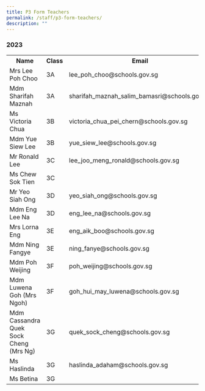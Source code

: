 ```yaml
---
title: P3 Form Teachers
permalink: /staff/p3-form-teachers/
description: ""
---
```

### **2023**
<table>
    <tr style="width:100%">
        <th style="width:30%">Name</th>
        <th style="width:15%">Class</th>
        <th style="width:55%">Email</th>
    </tr>
    <tr>
        <td>Mrs Lee Poh Choo</td>
        <td>3A</td>
        <td>lee_poh_choo@schools.gov.sg</td>
    </tr>
    <tr>
        <td>Mdm Sharifah Maznah</td>
        <td>3A</td>
        <td>sharifah_maznah_salim_bamasri@schools.gov.sg</td>
    </tr>
    <tr>
        <td>Ms Victoria Chua</td>
        <td>3B</td>
        <td>victoria_chua_pei_chern@schools.gov.sg</td>
    </tr>
    <tr>
        <td>Mdm Yue Siew Lee</td>
        <td>3B</td>
        <td>yue_siew_lee@schools.gov.sg</td>
    </tr>
    <tr>
        <td>Mr Ronald Lee</td>
        <td>3C</td>
        <td>lee_joo_meng_ronald@schools.gov.sg</td>
    </tr>
    <tr>
        <td>Ms Chew Sok Tien</td>
        <td>3C</td>
        <td></td>
    </tr>
    <tr>
        <td>Mr Yeo Siah Ong</td>
        <td>3D</td>
        <td>yeo_siah_ong@schools.gov.sg</td>
    </tr>
    <tr>
        <td>Mdm Eng Lee Na</td>
        <td>3D</td>
        <td>eng_lee_na@schools.gov.sg</td>
    </tr>
    <tr>
        <td>Mrs Lorna Eng&nbsp;</td>
        <td>3E</td>
        <td>eng_aik_boo@schools.gov.sg</td>
    </tr>
    <tr>
        <td>Mdm Ning Fangye</td>
        <td>3E</td>
        <td>ning_fanye@schools.gov.sg</td>
    </tr>
    <tr>
        <td>Mdm Poh Weijing</td>
        <td>3F</td>
        <td>poh_weijing@schools.gov.sg</td>
    </tr>
    <tr>
        <td>Mdm Luwena Goh (Mrs Ngoh)</td>
        <td>3F</td>
        <td>goh_hui_may_luwena@schools.gov.sg</td>
    </tr>
    <tr>
        <td>Mdm Cassandra Quek Sock Cheng (Mrs Ng)</td>
        <td>3G</td>
        <td>quek_sock_cheng@schools.gov.sg&nbsp;</td>
    </tr>
    <tr>
        <td>Ms Haslinda</td>
        <td>3G</td>
        <td>haslinda_adaham@schools.gov.sg</td>
    </tr>
    <tr>
        <td>Ms Betina</td>
        <td>3G</td>
        <td></td>
    </tr>
</table>